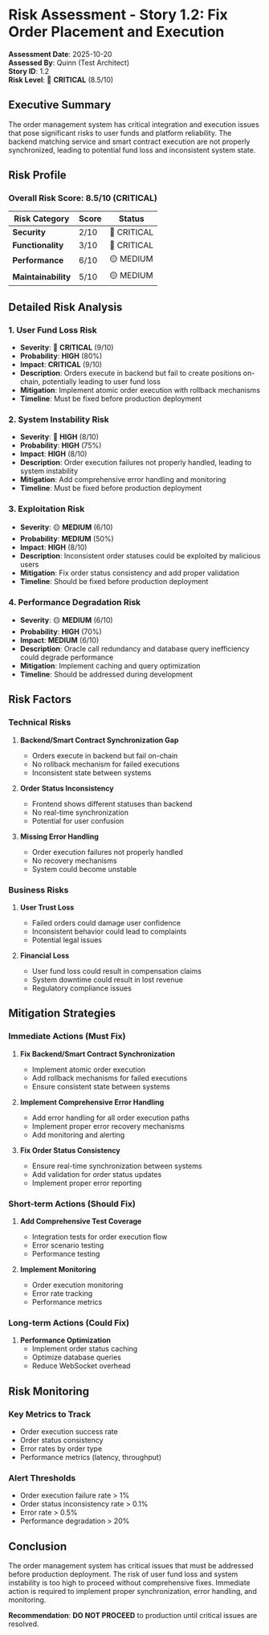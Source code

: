 # Risk Assessment - Story 1.2: Fix Order Placement and Execution

**Assessment Date**: 2025-10-20  
**Assessed By**: Quinn (Test Architect)  
**Story ID**: 1.2  
**Risk Level**: 🔴 **CRITICAL** (8.5/10)

## Executive Summary

The order management system has critical integration and execution issues that pose significant risks to user funds and platform reliability. The backend matching service and smart contract execution are not properly synchronized, leading to potential fund loss and inconsistent system state.

## Risk Profile

### Overall Risk Score: 8.5/10 (CRITICAL)

| Risk Category | Score | Status |
|---------------|-------|--------|
| **Security** | 2/10 | 🔴 CRITICAL |
| **Functionality** | 3/10 | 🔴 CRITICAL |
| **Performance** | 6/10 | 🟡 MEDIUM |
| **Maintainability** | 5/10 | 🟡 MEDIUM |

## Detailed Risk Analysis

### 1. User Fund Loss Risk
- **Severity**: 🔴 **CRITICAL** (9/10)
- **Probability**: **HIGH** (80%)
- **Impact**: **CRITICAL** (9/10)
- **Description**: Orders execute in backend but fail to create positions on-chain, potentially leading to user fund loss
- **Mitigation**: Implement atomic order execution with rollback mechanisms
- **Timeline**: Must be fixed before production deployment

### 2. System Instability Risk
- **Severity**: 🔴 **HIGH** (8/10)
- **Probability**: **HIGH** (75%)
- **Impact**: **HIGH** (8/10)
- **Description**: Order execution failures not properly handled, leading to system instability
- **Mitigation**: Add comprehensive error handling and monitoring
- **Timeline**: Must be fixed before production deployment

### 3. Exploitation Risk
- **Severity**: 🟡 **MEDIUM** (6/10)
- **Probability**: **MEDIUM** (50%)
- **Impact**: **HIGH** (8/10)
- **Description**: Inconsistent order statuses could be exploited by malicious users
- **Mitigation**: Fix order status consistency and add proper validation
- **Timeline**: Should be fixed before production deployment

### 4. Performance Degradation Risk
- **Severity**: 🟡 **MEDIUM** (6/10)
- **Probability**: **HIGH** (70%)
- **Impact**: **MEDIUM** (6/10)
- **Description**: Oracle call redundancy and database query inefficiency could degrade performance
- **Mitigation**: Implement caching and query optimization
- **Timeline**: Should be addressed during development

## Risk Factors

### Technical Risks
1. **Backend/Smart Contract Synchronization Gap**
   - Orders execute in backend but fail on-chain
   - No rollback mechanism for failed executions
   - Inconsistent state between systems

2. **Order Status Inconsistency**
   - Frontend shows different statuses than backend
   - No real-time synchronization
   - Potential for user confusion

3. **Missing Error Handling**
   - Order execution failures not properly handled
   - No recovery mechanisms
   - System could become unstable

### Business Risks
1. **User Trust Loss**
   - Failed orders could damage user confidence
   - Inconsistent behavior could lead to complaints
   - Potential legal issues

2. **Financial Loss**
   - User fund loss could result in compensation claims
   - System downtime could result in lost revenue
   - Regulatory compliance issues

## Mitigation Strategies

### Immediate Actions (Must Fix)
1. **Fix Backend/Smart Contract Synchronization**
   - Implement atomic order execution
   - Add rollback mechanisms for failed executions
   - Ensure consistent state between systems

2. **Implement Comprehensive Error Handling**
   - Add error handling for all order execution paths
   - Implement proper error recovery mechanisms
   - Add monitoring and alerting

3. **Fix Order Status Consistency**
   - Ensure real-time synchronization between systems
   - Add validation for order status updates
   - Implement proper error reporting

### Short-term Actions (Should Fix)
1. **Add Comprehensive Test Coverage**
   - Integration tests for order execution flow
   - Error scenario testing
   - Performance testing

2. **Implement Monitoring**
   - Order execution monitoring
   - Error rate tracking
   - Performance metrics

### Long-term Actions (Could Fix)
1. **Performance Optimization**
   - Implement order status caching
   - Optimize database queries
   - Reduce WebSocket overhead

## Risk Monitoring

### Key Metrics to Track
- Order execution success rate
- Order status consistency
- Error rates by order type
- Performance metrics (latency, throughput)

### Alert Thresholds
- Order execution failure rate > 1%
- Order status inconsistency rate > 0.1%
- Error rate > 0.5%
- Performance degradation > 20%

## Conclusion

The order management system has critical issues that must be addressed before production deployment. The risk of user fund loss and system instability is too high to proceed without comprehensive fixes. Immediate action is required to implement proper synchronization, error handling, and monitoring.

**Recommendation**: **DO NOT PROCEED** to production until critical issues are resolved.